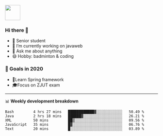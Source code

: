 <img src="https://github.com/egoist/egoist/raw/master/balloon.gif" width="50">

### Hi there 🐏

- 🌱 Senior student
- 🔭 I’m currently working on javaweb
- 💬 Ask me about anything
- 😄 Hobby: badminton & coding

### 🚀 Goals in 2020
+ 🍃Learn Spring framework
+ 🎓Focus on ZJUT exam
-------

📊 **Weekly development breakdown**
<!--START_SECTION:waka-->
```text
Bash         4 hrs 27 mins   ████████████▓░░░░░░░░░░░░   50.49 % 
Java         2 hrs 18 mins   ██████▓░░░░░░░░░░░░░░░░░░   26.21 % 
XML          50 mins         ██▒░░░░░░░░░░░░░░░░░░░░░░   09.56 % 
JavaScript   35 mins         █▓░░░░░░░░░░░░░░░░░░░░░░░   06.76 % 
Text         20 mins         █░░░░░░░░░░░░░░░░░░░░░░░░   03.89 % 
```
<!--END_SECTION:waka-->
